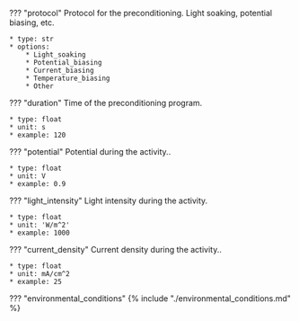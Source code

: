 ??? "protocol"
    Protocol for the preconditioning. Light soaking, potential biasing, etc. 
   
    * type: str
    * options: 
        * Light_soaking
        * Potential_biasing
        * Current_biasing
        * Temperature_biasing
        * Other

??? "duration"
    Time of the preconditioning program.

    * type: float
    * unit: s
    * example: 120

??? "potential"
    Potential during the activity..

    * type: float
    * unit: V
    * example: 0.9

??? "light_intensity"
    Light intensity during the activity.

    * type: float
    * unit: 'W/m^2'
    * example: 1000

??? "current_density"
    Current density during the activity..

    * type: float
    * unit: mA/cm^2
    * example: 25    


??? "environmental_conditions"
    {% include "./environmental_conditions.md" %}

     